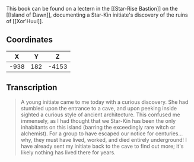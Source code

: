  

This book can be found on a lectern in the [[Star-Rise Bastion]] on the [[Island of Dawn]], documenting a Star-Kin initiate's discovery of the ruins of [[Xor'Huul]].

## Coordinates
| **X** | **Y** | **Z** |
| :---: | :---: | :---: |
| -938  |  182  | -4153 |

## Transcription
> A young initiate came to me today with a curious discovery. She had stumbled upon the entrance to a cave, and upon peeking inside sighted a curious style of ancient architecture. This confused me immensely, as I had thought that we Star-Kin has been the only inhabitants on this island (barring the exceedingly rare witch or alchemist). For a group to have escaped our notice for centuries... why, they must have lived, worked, and died entirely underground! I have already sent my initiate back to the cave to find out more; it's likely nothing has lived there for years.

